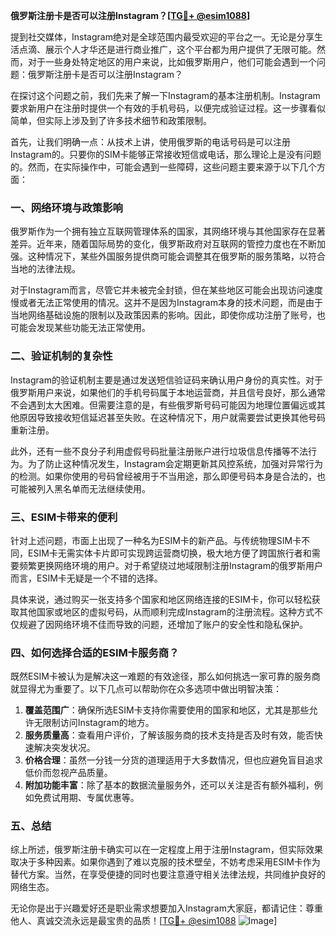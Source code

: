 **俄罗斯注册卡是否可以注册Instagram？[[TG💪+ @esim1088](https://t.me/s/esim1088)]**

提到社交媒体，Instagram绝对是全球范围内最受欢迎的平台之一。无论是分享生活点滴、展示个人才华还是进行商业推广，这个平台都为用户提供了无限可能。然而，对于一些身处特定地区的用户来说，比如俄罗斯用户，他们可能会遇到一个问题：俄罗斯注册卡是否可以注册Instagram？

在探讨这个问题之前，我们先来了解一下Instagram的基本注册机制。Instagram要求新用户在注册时提供一个有效的手机号码，以便完成验证过程。这一步骤看似简单，但实际上涉及到了许多技术细节和政策限制。

首先，让我们明确一点：从技术上讲，使用俄罗斯的电话号码是可以注册Instagram的。只要你的SIM卡能够正常接收短信或电话，那么理论上是没有问题的。然而，在实际操作中，可能会遇到一些障碍，这些问题主要来源于以下几个方面：

### 一、网络环境与政策影响

俄罗斯作为一个拥有独立互联网管理体系的国家，其网络环境与其他国家存在显著差异。近年来，随着国际局势的变化，俄罗斯政府对互联网的管控力度也在不断加强。这种情况下，某些外国服务提供商可能会调整其在俄罗斯的服务策略，以符合当地的法律法规。

对于Instagram而言，尽管它并未被完全封锁，但在某些地区可能会出现访问速度慢或者无法正常使用的情况。这并不是因为Instagram本身的技术问题，而是由于当地网络基础设施的限制以及政策因素的影响。因此，即使你成功注册了账号，也可能会发现某些功能无法正常使用。

### 二、验证机制的复杂性

Instagram的验证机制主要是通过发送短信验证码来确认用户身份的真实性。对于俄罗斯用户来说，如果他们的手机号码属于本地运营商，并且信号良好，那么通常不会遇到太大困难。但需要注意的是，有些俄罗斯号码可能因为地理位置偏远或其他原因导致接收短信延迟甚至失败。在这种情况下，用户就需要尝试更换其他号码重新注册。

此外，还有一些不良分子利用虚假号码批量注册账户进行垃圾信息传播等不法行为。为了防止这种情况发生，Instagram会定期更新其风控系统，加强对异常行为的检测。如果你使用的号码曾经被用于不当用途，那么即便号码本身是合法的，也可能被列入黑名单而无法继续使用。

### 三、ESIM卡带来的便利

针对上述问题，市面上出现了一种名为ESIM卡的新产品。与传统物理SIM卡不同，ESIM卡无需实体卡片即可实现跨运营商切换，极大地方便了跨国旅行者和需要频繁更换网络环境的用户。对于希望绕过地域限制注册Instagram的俄罗斯用户而言，ESIM卡无疑是一个不错的选择。

具体来说，通过购买一张支持多个国家和地区网络连接的ESIM卡，你可以轻松获取其他国家或地区的虚拟号码，从而顺利完成Instagram的注册流程。这种方式不仅规避了因网络环境不佳而导致的问题，还增加了账户的安全性和隐私保护。

### 四、如何选择合适的ESIM卡服务商？

既然ESIM卡被认为是解决这一难题的有效途径，那么如何挑选一家可靠的服务商就显得尤为重要了。以下几点可以帮助你在众多选项中做出明智决策：

1. **覆盖范围广**：确保所选ESIM卡支持你需要使用的国家和地区，尤其是那些允许无限制访问Instagram的地方。
2. **服务质量高**：查看用户评价，了解该服务商的技术支持是否及时有效，能否快速解决突发状况。
3. **价格合理**：虽然一分钱一分货的道理适用于大多数情况，但也应避免盲目追求低价而忽视产品质量。
4. **附加功能丰富**：除了基本的数据流量服务外，还可以关注是否有额外福利，例如免费试用期、专属优惠等。

### 五、总结

综上所述，俄罗斯注册卡确实可以在一定程度上用于注册Instagram，但实际效果取决于多种因素。如果你遇到了难以克服的技术壁垒，不妨考虑采用ESIM卡作为替代方案。当然，在享受便捷的同时也要注意遵守相关法律法规，共同维护良好的网络生态。

无论你是出于兴趣爱好还是职业需求想要加入Instagram大家庭，都请记住：尊重他人、真诚交流永远是最宝贵的品质！[[TG💪+ @esim1088](https://t.me/s/esim1088) ![Image](https://i.postimg.cc/4NQfJmqS/Snipaste-2025-05-13-00-14-12.png)]